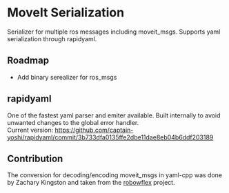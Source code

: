 # MoveIt Serialization

Serializer for multiple ros messages including moveit_msgs. Supports yaml serialization through rapidyaml.

## Roadmap
- Add binary serealizer for ros_msgs

## rapidyaml
One of the fastest yaml parser and emiter available. Built internally to avoid unwanted changes to the global error handler.<br>
Current version: https://github.com/captain-yoshi/rapidyaml/commit/3b733dfa0135ffe2dbe11dae8eb04b6ddf203189

## Contribution
The conversion for decoding/encoding moveit_msgs in yaml-cpp was done by Zachary Kingston and taken from the [robowflex](https://github.com/KavrakiLab/robowflex) project.
